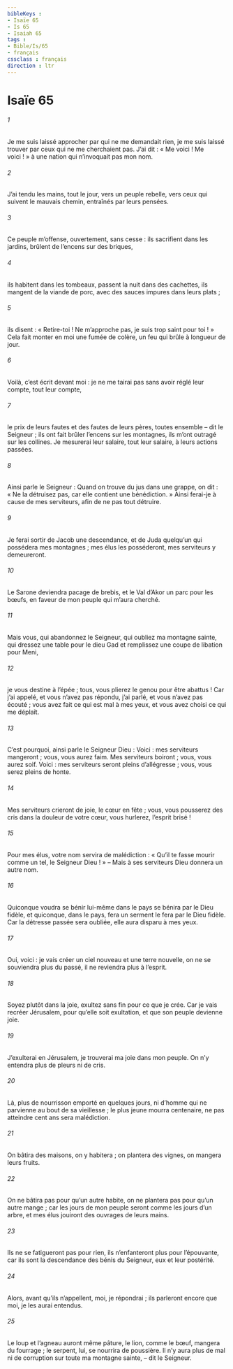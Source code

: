 ```yaml
---
bibleKeys : 
- Isaïe 65
- Is 65
- Isaiah 65
tags : 
- Bible/Is/65
- français
cssclass : français
direction : ltr
---
```


# Isaïe 65

###### 1
Je me suis laissé approcher
par qui ne me demandait rien,
je me suis laissé trouver
par ceux qui ne me cherchaient pas.
J’ai dit : « Me voici ! Me voici ! »
à une nation qui n’invoquait pas mon nom.
###### 2
J’ai tendu les mains, tout le jour,
vers un peuple rebelle,
vers ceux qui suivent le mauvais chemin,
entraînés par leurs pensées.
###### 3
Ce peuple m’offense,
ouvertement, sans cesse :
ils sacrifient dans les jardins,
brûlent de l’encens sur des briques,
###### 4
ils habitent dans les tombeaux,
passent la nuit dans des cachettes,
ils mangent de la viande de porc,
avec des sauces impures dans leurs plats ;
###### 5
ils disent : « Retire-toi ! Ne m’approche pas,
je suis trop saint pour toi ! »
Cela fait monter en moi une fumée de colère,
un feu qui brûle à longueur de jour.
###### 6
Voilà, c’est écrit devant moi :
je ne me tairai pas sans avoir réglé leur compte,
tout leur compte,
###### 7
le prix de leurs fautes et des fautes de leurs pères,
toutes ensemble – dit le Seigneur ;
ils ont fait brûler l’encens sur les montagnes,
ils m’ont outragé sur les collines.
Je mesurerai leur salaire, tout leur salaire,
à leurs actions passées.
###### 8
Ainsi parle le Seigneur :
Quand on trouve du jus dans une grappe,
on dit : « Ne la détruisez pas,
car elle contient une bénédiction. »
Ainsi ferai-je à cause de mes serviteurs,
afin de ne pas tout détruire.
###### 9
Je ferai sortir de Jacob une descendance,
et de Juda quelqu’un
qui possédera mes montagnes ;
mes élus les posséderont,
mes serviteurs y demeureront.
###### 10
Le Sarone deviendra pacage de brebis,
et le Val d’Akor un parc pour les bœufs,
en faveur de mon peuple qui m’aura cherché.
###### 11
Mais vous, qui abandonnez le Seigneur,
qui oubliez ma montagne sainte,
qui dressez une table pour le dieu Gad
et remplissez une coupe de libation pour Meni,
###### 12
je vous destine à l’épée ;
tous, vous plierez le genou pour être abattus !
Car j’ai appelé, et vous n’avez pas répondu,
j’ai parlé, et vous n’avez pas écouté ;
vous avez fait ce qui est mal à mes yeux,
et vous avez choisi ce qui me déplaît.
###### 13
C’est pourquoi, ainsi parle le Seigneur Dieu :
Voici : mes serviteurs mangeront ;
vous, vous aurez faim.
Mes serviteurs boiront ;
vous, vous aurez soif.
Voici : mes serviteurs seront pleins d’allégresse ;
vous, vous serez pleins de honte.
###### 14
Mes serviteurs crieront de joie,
le cœur en fête ;
vous, vous pousserez des cris dans la douleur de votre cœur,
vous hurlerez, l’esprit brisé !
###### 15
Pour mes élus, votre nom servira de malédiction :
« Qu’il te fasse mourir comme un tel, le Seigneur Dieu ! »
– Mais à ses serviteurs Dieu donnera un autre nom.
###### 16
Quiconque voudra se bénir lui-même dans le pays
se bénira par le Dieu fidèle,
et quiconque, dans le pays, fera un serment
le fera par le Dieu fidèle.
Car la détresse passée sera oubliée,
elle aura disparu à mes yeux.
###### 17
Oui, voici : je vais créer
un ciel nouveau et une terre nouvelle,
on ne se souviendra plus du passé,
il ne reviendra plus à l’esprit.
###### 18
Soyez plutôt dans la joie, exultez sans fin
pour ce que je crée.
Car je vais recréer Jérusalem,
pour qu’elle soit exultation,
et que son peuple devienne joie.
###### 19
J’exulterai en Jérusalem,
je trouverai ma joie dans mon peuple.
On n’y entendra plus de pleurs
ni de cris.
###### 20
Là, plus de nourrisson emporté en quelques jours,
ni d’homme qui ne parvienne au bout de sa vieillesse ;
le plus jeune mourra centenaire,
ne pas atteindre cent ans sera malédiction.
###### 21
On bâtira des maisons, on y habitera ;
on plantera des vignes, on mangera leurs fruits.
###### 22
On ne bâtira pas pour qu’un autre habite,
on ne plantera pas pour qu’un autre mange ;
car les jours de mon peuple seront comme les jours d’un arbre,
et mes élus jouiront des ouvrages de leurs mains.
###### 23
Ils ne se fatigueront pas pour rien,
ils n’enfanteront plus pour l’épouvante,
car ils sont la descendance des bénis du Seigneur,
eux et leur postérité.
###### 24
Alors, avant qu’ils n’appellent,
moi, je répondrai ;
ils parleront encore
que moi, je les aurai entendus.
###### 25
Le loup et l’agneau auront même pâture,
le lion, comme le bœuf, mangera du fourrage ;
le serpent, lui, se nourrira de poussière.
Il n’y aura plus de mal ni de corruption
sur toute ma montagne sainte,
– dit le Seigneur.
